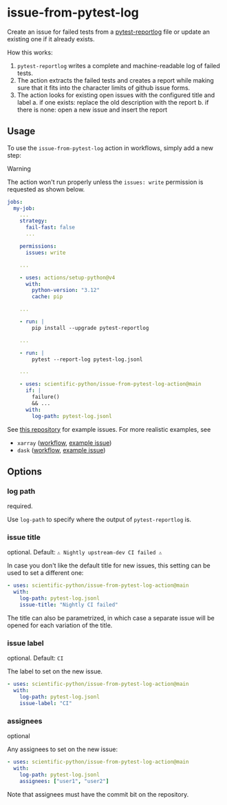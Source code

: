 # issue-from-pytest-log

Create an issue for failed tests from a [pytest-reportlog](https://github.com/pytest-dev/pytest-reportlog) file or update an existing one if it already exists.

How this works:

1. `pytest-reportlog` writes a complete and machine-readable log of failed tests.
2. The action extracts the failed tests and creates a report while making sure that it fits into the character limits of github issue forms.
3. The action looks for existing open issues with the configured title and label
   a. if one exists: replace the old description with the report
   b. if there is none: open a new issue and insert the report

## Usage

To use the `issue-from-pytest-log` action in workflows, simply add a new step:

> [!WARNING]
> The action won't run properly unless the `issues: write` permission is requested as shown below.

```yaml
jobs:
  my-job:
    ...
    strategy:
      fail-fast: false
      ...

    permissions:
      issues: write

    ...

    - uses: actions/setup-python@v4
      with:
        python-version: "3.12"
        cache: pip

    ...

    - run: |
        pip install --upgrade pytest-reportlog

    ...

    - run: |
        pytest --report-log pytest-log.jsonl

    ...

    - uses: scientific-python/issue-from-pytest-log-action@main
      if: |
        failure()
        && ...
      with:
        log-path: pytest-log.jsonl
```

See [this repository](https://github.com/keewis/reportlog-test/issues) for example issues. For more realistic examples, see

- `xarray` ([workflow](https://github.com/pydata/xarray/blob/main/.github/workflows/upstream-dev-ci.yaml), [example issue](https://github.com/pydata/xarray/issues/6197))
- `dask` ([workflow](https://github.com/dask/dask/blob/main/.github/workflows/upstream.yml), [example issue](https://github.com/dask/dask/issues/10089))

## Options

### log path

required.

Use `log-path` to specify where the output of `pytest-reportlog` is.

### issue title

optional. Default: `⚠️ Nightly upstream-dev CI failed ⚠️`

In case you don't like the default title for new issues, this setting can be used to set a different one:

```yaml
- uses: scientific-python/issue-from-pytest-log-action@main
  with:
    log-path: pytest-log.jsonl
    issue-title: "Nightly CI failed"
```

The title can also be parametrized, in which case a separate issue will be opened for each variation of the title.

### issue label

optional. Default: `CI`

The label to set on the new issue.

```yaml
- uses: scientific-python/issue-from-pytest-log-action@main
  with:
    log-path: pytest-log.jsonl
    issue-label: "CI"
```

### assignees

optional

Any assignees to set on the new issue:

```yaml
- uses: scientific-python/issue-from-pytest-log-action@main
  with:
    log-path: pytest-log.jsonl
    assignees: ["user1", "user2"]
```

Note that assignees must have the commit bit on the repository.
